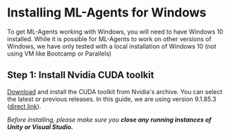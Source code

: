 # Installing ML-Agents for Windows
To get ML-Agents working with Windows, you will need to have Windows 10 installed.  While it is possible for ML-Agents to work on other versions of Windows, we have only tested with a local installation of Windows 10 (not using VM like Bootcamp or Parallels)

## Step 1: Install Nvidia CUDA toolkit
<a href="https://developer.nvidia.com/cuda-toolkit-archive" target="_blank">Download</a> and install the CUDA toolkit from Nvidia's archive.  You can select the latest or previous releases.  In this guide, we are using version 9.1.85.3 ([direct link](https://developer.nvidia.com/compute/cuda/9.1/Prod/patches/3/cuda_9.1.85.3_windows)).  

_Before installing, please make sure you __close any running instances of Unity or Visual Studio.___

